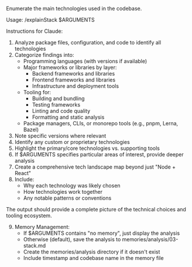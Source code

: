 Enumerate the main technologies used in the codebase.

Usage: /explainStack $ARGUMENTS

Instructions for Claude:
1. Analyze package files, configuration, and code to identify all technologies
2. Categorize findings into:
   - Programming languages (with versions if available)
   - Major frameworks or libraries by layer:
     - Backend frameworks and libraries
     - Frontend frameworks and libraries
     - Infrastructure and deployment tools
   - Tooling for:
     - Building and bundling
     - Testing frameworks
     - Linting and code quality
     - Formatting and static analysis
   - Package managers, CLIs, or monorepo tools (e.g., pnpm, Lerna, Bazel)
3. Note specific versions where relevant
4. Identify any custom or proprietary technologies
5. Highlight the primary/core technologies vs. supporting tools
6. If $ARGUMENTS specifies particular areas of interest, provide deeper analysis
7. Create a comprehensive tech landscape map beyond just "Node + React"
8. Include:
   - Why each technology was likely chosen
   - How technologies work together
   - Any notable patterns or conventions

The output should provide a complete picture of the technical choices and tooling ecosystem.

9. Memory Management:
   - If $ARGUMENTS contains "no memory", just display the analysis
   - Otherwise (default), save the analysis to memories/analysis/03-stack.md
   - Create the memories/analysis directory if it doesn't exist
   - Include timestamp and codebase name in the memory file